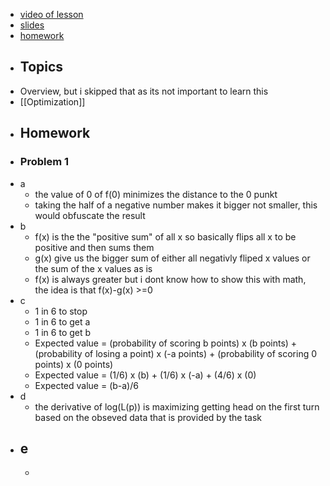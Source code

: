 - [video of lesson](https://www.youtube.com/watch?v=J8Eh7RqggsU)
- [slides](https://stanford-cs221.github.io/autumn2019/lectures/index.html#include=overview.js&mode=print1pp)
- [homework](https://stanford-cs221.github.io/autumn2019/assignments/foundations/index.html)
- ## Topics
- Overview, but i skipped that as its not important to learn this
- [[Optimization]]
- ## Homework
- ### Problem 1
- a
	- the value of 0 of f(0) minimizes the distance to the 0 punkt
	- taking the half of a negative number makes it bigger not smaller, this would obfuscate the result
- b
	- f(x) is the the "positive sum" of all x so basically flips all x to be positive and then sums them
	- g(x) give us the bigger sum of either all negativly fliped x values or the sum of the x values as is
	- f(x) is always greater but i dont know how to show this with math, the idea is that f(x)-g(x) >=0
- c
	- 1 in 6 to stop
	- 1 in 6 to get a
	- 1 in 6 to get b
	- Expected value = (probability of scoring b points) x (b points) + (probability of losing a point) x (-a points) + (probability of scoring 0 points) x (0 points)
	- Expected value = (1/6) x (b) + (1/6) x (-a) + (4/6) x (0)
	- Expected value = (b-a)/6
- d
	- the derivative of log(L(p)) is maximizing getting head on the first turn based on the obseved data that is provided by the task
- e
	-
	-